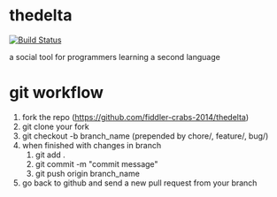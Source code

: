 thedelta
========

 [![Build Status](https://travis-ci.org/fiddler-crabs-2014/thedelta.svg?branch=master)](https://travis-ci.org/fiddler-crabs-2014/thedelta)

a social tool for programmers learning a second language

git workflow
============
1. fork the repo (https://github.com/fiddler-crabs-2014/thedelta)
2. git clone your fork
3. git checkout -b branch_name (prepended by chore/, feature/, bug/)
4. when finished with changes in branch
    1. git add .
    2. git commit -m "commit message"
    3. git push origin branch_name
5. go back to github and send a new pull request from your branch
